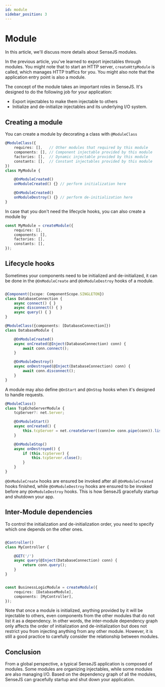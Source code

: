 ```yaml
---
id: module
sidebar_position: 3
---
```


# Module

In this article, we'll discuss more details about SenseJS modules.

In the previous article, you've learned to export injectables through modules. You might note that to start an HTTP
server, `createHttpModule` is called, which manages HTTP traffics for you. You might also note that the application
entry point is also a module.

The concept of the module takes an important roles in SenseJS. It's designed to do the following job for your
application:

- Export injectables to make them injectable to others
- Initialize and de-initialize injectables and its underlying I/O system.

## Creating a module

You can create a module by decorating a class with `@ModuleClass`

```typescript
@ModuleClass({
    requires: [],   // Other modules that required by this module
    components: [], // Component injectable provided by this module
    factories: [],  // Dynamic injectable provided by this module
    constants: [],  // Constant injectables provided by this module
})
class MyModule {

    @OnModuleCreated()
    onModuleCreated() {} // perform initialization here

    @OnModuleCreated()
    onModuleDestroy() {} // perform de-initialization here
}
```

In case that you don't need the lifecycle hooks, you can also create a module by

```typescript
const MyModule = createModule({
    requires: [],
    components: [],
    factories: [],
    constants: [],
});
```

## Lifecycle hooks

Sometimes your components need to be initialized and de-initialized, it can be done in the
`@OnModuleCreate` and `@OnModuleDestroy` hooks of a module.

```typescript

@Component({scope: ComponentScope.SINGLETON})
class DatabaseConnection {
    async connect() { }
    async disconnect() { }
    async query() { }
}

@ModuleClass({components: [DatabaseConnection]})
class DatabaseModule {

    @OnModuleCreated()
    async onCreated(@Inject(DatabaseConnection) conn) {
        await conn.connect();
    }

    @OnModuleDestroy()
    async onDestroyed(@Inject(DatabaseConnection) conn) {
        await conn.disconnect();
    }
}
```

A module may also define `@OnStart` and `@OnStop` hooks when it's designed to handle requests.

```typescript
@ModuleClass()
class TcpEchoServerModule {
    tcpServer?: net.Server;

    @OnModuleStart()
    async onCreated() {
        this.tcpServer = net.createServer((conn)=> conn.pipe(conn)).listen(3000);
    }

    @OnModuleStop()
    async onDestroyed() {
        if (this.tcpServer) {
            this.tcpServer.close();
        }
    }
}
```

`@OnModuleCreate` hooks are ensured be invoked after all `@OnModuleCreated` hooks finished, while `@OnModuleDestroy`
hooks are ensured to be invoked before any `@OnModuleDestroy` hooks. This is how SenseJS gracefully startup and
shutdown your app.


## Inter-Module dependencies

To control the initialization and de-initialization order, you need to specify which one depends on the other ones.

```typescript

@Controller()
class MyController {

    @GET('/')
    async query(@Inject(DatabaseConnection) conn) {
        return conn.query();
    }
}


const BusinessLogicModule = createModule({
    requires: [DatabaseModule],
    components: [MyController],
});
```

Note that once a module is initialized, anything provided by it will be injectable to others, even components from the
other modules that do not list it as a dependency. In other words, the inter-module dependency graph only affects the
order of initialization and de-initialization but does not restrict you from injecting anything from any other module.
However, it is still a good practice to carefully consider the relationship between modules.

## Conclusion

From a global perspective, a typical SenseJS application is composed of modules. Some modules are organizing
injectables, while some modules are also managing I/O. Based on the dependency graph of all the modules, SenseJS can
gracefully startup and shut down your application.




